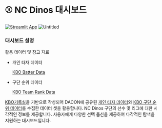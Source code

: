 # ⚾ NC Dinos 대시보드

[](https://kbo-dashboard.streamlit.app/)
[![Streamlit App](https://static.streamlit.io/badges/streamlit_badge_black_white.svg)](https://kbo-dashboard.streamlit.app/)
![Untitled](https://github.com/Streamlit-Guide-Web-App-Development/KBO_Dashboard/blob/main/NC-Dinos-dashboard-streamlit-app.png)

### 대시보드 설명

활용 데이터 및 참고 자료

- 개인 타자 데이터
    
    [KBO Batter Data](https://dacon.io/competitions/official/62540/overview/description)
    
- 구단 순위 데이터
    
    [KBO Team Rank Data](https://www.koreabaseball.com/TeamRank/TeamRank.aspx)
    

[KBO기록실](https://www.koreabaseball.com/Record/Player/HitterBasic/Basic1.aspx)을 기반으로 작성되어 DACON에 공유된 [개인 타자 데이터](https://dacon.io/competitions/official/62540/overview/description)와 [KBO 구단 순위 데이터](https://www.koreabaseball.com/TeamRank/TeamRank.aspx)를 수집한 데이터 셋을 활용합니다. NC Dinos 구단의 선수 및 리그에 대한 시각적인 정보를 제공합니다. 사용자에게 다양한 선택 옵션을 제공하여 다각적인 탐색을 지원하는 대시보드입니다.
